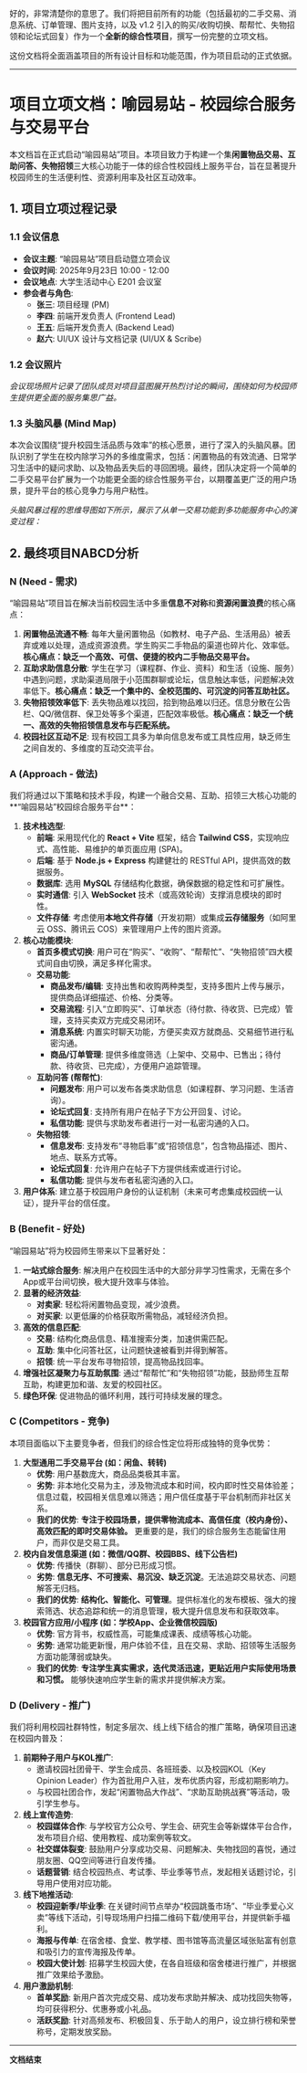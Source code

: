 好的，非常清楚你的意思了。我们将把目前所有的功能（包括最初的二手交易、消息系统、订单管理、图片支持，以及 v1.2 引入的购买/收购切换、帮帮忙、失物招领和论坛式回复）作为一个**全新的综合性项目**，撰写一份完整的立项文档。

这份文档将全面涵盖项目的所有设计目标和功能范围，作为项目启动的正式依据。

-----

# 项目立项文档：喻园易站 - 校园综合服务与交易平台

本文档旨在正式启动“喻园易站”项目。本项目致力于构建一个集**闲置物品交易、互助问答、失物招领**三大核心功能于一体的综合性校园线上服务平台，旨在显著提升校园师生的生活便利性、资源利用率及社区互动效率。

## 1\. 项目立项过程记录

### 1.1 会议信息

  * **会议主题**: “喻园易站”项目启动暨立项会议
  * **会议时间**: 2025年9月23日 10:00 - 12:00
  * **会议地点**: 大学生活动中心 E201 会议室
  * **参会者与角色**:
      * **张三**: 项目经理 (PM)
      * **李四**: 前端开发负责人 (Frontend Lead)
      * **王五**: 后端开发负责人 (Backend Lead)
      * **赵六**: UI/UX 设计与文档记录 (UI/UX & Scribe)

### 1.2 会议照片

*会议现场照片记录了团队成员对项目蓝图展开热烈讨论的瞬间，围绕如何为校园师生提供更全面的服务集思广益。*



### 1.3 头脑风暴 (Mind Map)

本次会议围绕“提升校园生活品质与效率”的核心愿景，进行了深入的头脑风暴。团队识别了学生在校内除学习外的多维度需求，包括：闲置物品的有效流通、日常学习生活中的疑问求助、以及物品丢失后的寻回困境。最终，团队决定将一个简单的二手交易平台扩展为一个功能更全面的综合性服务平台，以期覆盖更广泛的用户场景，提升平台的核心竞争力与用户粘性。

*头脑风暴过程的思维导图如下所示，展示了从单一交易功能到多功能服务中心的演变过程：*



## 2\. 最终项目NABCD分析

### N (Need - 需求)

“喻园易站”项目旨在解决当前校园生活中多重**信息不对称**和**资源闲置浪费**的核心痛点：

1.  **闲置物品流通不畅**: 每年大量闲置物品（如教材、电子产品、生活用品）被丢弃或难以处理，造成资源浪费。学生购买二手物品的渠道也碎片化、效率低。**核心痛点：缺乏一个高效、可信、便捷的校内二手物品交易平台。**
2.  **互助求助信息分散**: 学生在学习（课程群、作业、资料）和生活（设施、服务）中遇到问题，求助渠道局限于小范围群聊或论坛，信息触达率低，问题解决效率低下。**核心痛点：缺乏一个集中的、全校范围的、可沉淀的问答互助社区。**
3.  **失物招领效率低下**: 丢失物品难以找回，拾到物品难以归还。信息分散在公告栏、QQ/微信群、保卫处等多个渠道，匹配效率极低。**核心痛点：缺乏一个统一、高效的失物招领信息发布与匹配系统。**
4.  **校园社区互动不足**: 现有校园工具多为单向信息发布或工具性应用，缺乏师生之间自发的、多维度的互动交流平台。

### A (Approach - 做法)

我们将通过以下策略和技术手段，构建一个融合交易、互助、招领三大核心功能的**“喻园易站”校园综合服务平台**：

1.  **技术栈选型**:
      * **前端**: 采用现代化的 **React + Vite** 框架，结合 **Tailwind CSS**，实现响应式、高性能、易维护的单页面应用 (SPA)。
      * **后端**: 基于 **Node.js + Express** 构建健壮的 RESTful API，提供高效的数据服务。
      * **数据库**: 选用 **MySQL** 存储结构化数据，确保数据的稳定性和可扩展性。
      * **实时通信**: 引入 **WebSocket** 技术（或高效轮询）支撑消息模块的即时性。
      * **文件存储**: 考虑使用**本地文件存储**（开发初期）或集成**云存储服务**（如阿里云 OSS、腾讯云 COS）来管理用户上传的图片资源。
2.  **核心功能模块**:
      * **首页多模式切换**: 用户可在“购买”、“收购”、“帮帮忙”、“失物招领”四大模式间自由切换，满足多样化需求。
      * **交易功能**:
          * **商品发布/编辑**: 支持出售和收购两种类型，支持多图片上传与展示，提供商品详细描述、价格、分类等。
          * **交易流程**: 引入“立即购买”、订单状态（待付款、待收货、已完成）管理，支持买卖双方完成交易闭环。
          * **消息系统**: 内置实时聊天功能，方便买卖双方就商品、交易细节进行私密沟通。
          * **商品/订单管理**: 提供多维度筛选（上架中、交易中、已售出；待付款、待收货、已完成），方便用户追踪管理。
      * **互助问答 (帮帮忙)**:
          * **问题发布**: 用户可以发布各类求助信息（如课程群、学习问题、生活咨询）。
          * **论坛式回复**: 支持所有用户在帖子下方公开回复、讨论。
          * **私信功能**: 提供与求助发布者进行一对一私密沟通的入口。
      * **失物招领**:
          * **信息发布**: 支持发布“寻物启事”或“招领信息”，包含物品描述、图片、地点、联系方式等。
          * **论坛式回复**: 允许用户在帖子下方提供线索或进行讨论。
          * **私信功能**: 提供与发布者私密沟通的入口。
3.  **用户体系**: 建立基于校园用户身份的认证机制（未来可考虑集成校园统一认证），提升平台的信任度。

### B (Benefit - 好处)

“喻园易站”将为校园师生带来以下显著好处：

1.  **一站式综合服务**: 解决用户在校园生活中的大部分非学习性需求，无需在多个App或平台间切换，极大提升效率与体验。
2.  **显著的经济效益**:
      * **对卖家**: 轻松将闲置物品变现，减少浪费。
      * **对买家**: 以更低廉的价格获取所需物品，减轻经济负担。
3.  **高效的信息匹配**:
      * **交易**: 结构化商品信息、精准搜索分类，加速供需匹配。
      * **互助**: 集中化问答社区，让问题快速被看到并得到解答。
      * **招领**: 统一平台发布寻物招领，提高物品找回率。
4.  **增强社区凝聚力与互助氛围**: 通过“帮帮忙”和“失物招领”功能，鼓励师生互帮互助，构建更加和谐、友爱的校园社区。
5.  **绿色环保**: 促进物品的循环利用，践行可持续发展的理念。

### C (Competitors - 竞争)

本项目面临以下主要竞争者，但我们的综合性定位将形成独特的竞争优势：

1.  **大型通用二手交易平台 (如：闲鱼、转转)**
      * **优势**: 用户基数庞大，商品品类极其丰富。
      * **劣势**: 非本地化交易为主，涉及物流成本和时间，校内即时性交易体验差；信息过载，校园相关信息难以筛选；用户信任度基于平台机制而非社区关系。
      * **我们的优势**: **专注于校园场景，提供零物流成本、高信任度（校内身份）、高效匹配的即时交易体验。** 更重要的是，我们的综合服务生态能留住用户，而非仅是交易工具。
2.  **校内自发信息渠道 (如：微信/QQ群、校园BBS、线下公告栏)**
      * **优势**: 传播快（群聊）、部分已形成习惯。
      * **劣势**: **信息无序、不可搜索、易沉没、缺乏沉淀**。无法追踪交易状态、问题解答无归档。
      * **我们的优势**: **结构化、智能化、可管理**。提供标准化的发布模板、强大的搜索筛选、状态追踪和统一的消息管理，极大提升信息发布和获取效率。
3.  **校园官方应用/小程序 (如：学校App、企业微信校园版)**
      * **优势**: 官方背书，权威性高，可能集成课表、成绩等核心功能。
      * **劣势**: 通常功能更新慢，用户体验不佳，且在交易、求助、招领等生活服务方面功能薄弱或缺失。
      * **我们的优势**: **专注学生真实需求，迭代灵活迅速，更贴近用户实际使用场景和习惯。** 能够快速响应学生新的需求并提供解决方案。

### D (Delivery - 推广)

我们将利用校园社群特性，制定多层次、线上线下结合的推广策略，确保项目迅速在校园内普及：

1.  **前期种子用户与KOL推广**:
      * 邀请校园社团骨干、学生会成员、各班班委、以及校园KOL（Key Opinion Leader）作为首批用户入驻，发布优质内容，形成初期影响力。
      * 与校园社团合作，发起“闲置物品大作战”、“求助互助挑战赛”等活动，吸引学生参与。
2.  **线上宣传造势**:
      * **校园媒体合作**: 与学校官方公众号、学生会、研究生会等新媒体平台合作，发布项目介绍、使用教程、成功案例等软文。
      * **社交媒体裂变**: 鼓励用户分享成功交易、问题解决、失物找回的喜悦，通过朋友圈、QQ空间等进行自发传播。
      * **话题营销**: 结合校园热点、考试季、毕业季等节点，发起相关话题讨论，引导用户使用对应功能。
3.  **线下地推活动**:
      * **校园迎新季/毕业季**: 在关键时间节点举办“校园跳蚤市场”、“毕业季爱心义卖”等线下活动，引导现场用户扫描二维码下载/使用平台，并提供新手福利。
      * **海报与传单**: 在宿舍楼、食堂、教学楼、图书馆等高流量区域张贴富有创意和吸引力的宣传海报及传单。
      * **校园大使计划**: 招募学生校园大使，在各自班级和宿舍楼进行推广，并根据推广效果给予激励。
4.  **用户激励机制**:
      * **首单奖励**: 新用户首次完成交易、成功发布求助并解决、成功找回失物等，均可获得积分、优惠券或小礼品。
      * **活跃奖励**: 针对高频发布、积极回复、乐于助人的用户，设立排行榜和荣誉称号，定期发放奖励。

---
**文档结束**
